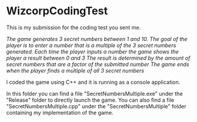# WizcorpCodingTest

This is my submission for the coding test you sent me.

*The game generates 3 secret numbers between 1 and 10.
The goal of the player is to enter a number that is a multiple of the 3 secret numbers generated.
Each time the player inputs a number the game shows the player a result between 0 and 3
The result is determined by the amount of secret numbers that are a factor of the submitted number
The game ends when the player finds a multiple of all 3 secret numbers*

I coded the game using C++ and it is running as a console application. 

In this folder you can find a file "SecretNumbersMultiple.exe" under the "Release" folder to directly launch the game.
You can also find a file "SecretNumbersMultiple.cpp" under the "SecretNumbersMultiple" folder containing my implementation of the game.
